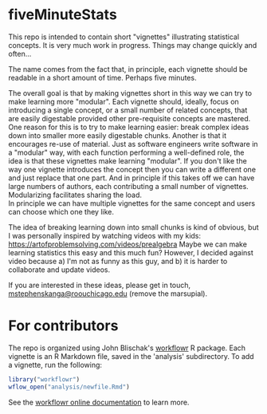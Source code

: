 # fiveMinuteStats

This repo is intended to contain short "vignettes" illustrating statistical concepts.
It is very much work in progress. Things may change quickly and often... 

The name comes from the fact that, in principle, each vignette should be readable in a short amount of time.
Perhaps five minutes. 

The overall goal is that by making vignettes short in this way we can try to make learning more "modular".
Each vignette should, ideally, focus on introducing a single concept, or a small number of related concepts,
 that are easily digestable provided other pre-requisite concepts are mastered.
One reason for this is to try to make learning easier: break complex ideas down into smaller 
more easily digestable chunks. Another is that it encourages re-use of material.
Just as software engineers write software in a "modular" way, with each function performing a well-defined role,
the idea is that these vignettes make learning "modular". If you don't like the way one vignette introduces
the concept then you can write a different one and just replace that one part. And in principle if this takes
off we can have large numbers of authors, each contributing a small number of vignettes.
Modularizing facilitates sharing the load.  
In principle we can have multiple vignettes for the same concept and users can choose which one they like.

The idea of breaking learning down into small chunks is kind of obvious, but I was personally inspired by
watching videos with my kids: <https://artofproblemsolving.com/videos/prealgebra>
Maybe we can make learning statistics this easy and this much fun?
However, I decided against video because a) I'm not as funny as this guy, and b) it is harder to collaborate and
update videos.

If you are interested in these ideas, please get in touch, mstephenskanga@roouchicago.edu (remove the marsupial).

# For contributors

The repo is organized using John Blischak's [workflowr][] R package.
Each vignette is an R Markdown file, saved in the 'analysis' subdirectory. To add a vignette, run the following:

```r
library("workflowr")
wflow_open("analysis/newfile.Rmd")
```

See the [workflowr online documentation][docs] to learn more.

[workflowr]: https://github.com/workflowr/workflowr
[docs]: https://workflowr.github.io/workflowr/
